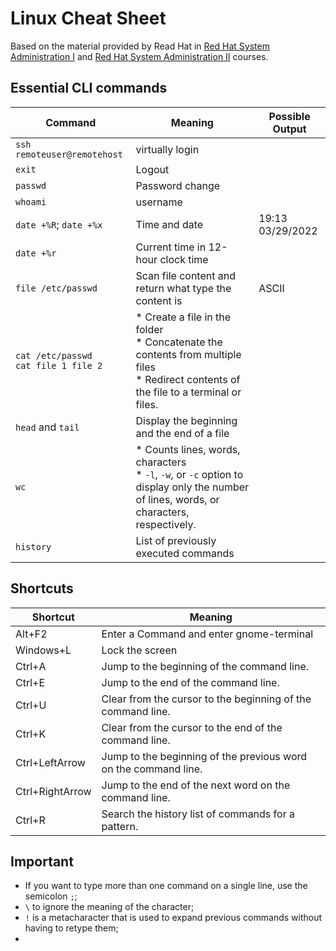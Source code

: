 # Linux Cheat Sheet

Based on the material provided by Read Hat in [Red Hat System Administration I](https://www.redhat.com/en/services/training/rh124-red-hat-system-administration-i?section=Overview) and [Red Hat System Administration II](https://www.redhat.com/en/services/training/rh134-red-hat-system-administration-ii) courses.

## Essential CLI commands

Command                     | Meaning      | Possible Output
--------------------------- | -------------|-----------
`ssh remoteuser@remotehost` | virtually login |
`exit`  | Logout |
`passwd`  | Password change |
`whoami` |username |
`date +%R`; `date +%x`| Time and date| 19:13 <br> 03/29/2022
`date +%r` |Current time in 12-hour clock time |
`file /etc/passwd` | Scan file content and return what type the content is | ASCII
`cat /etc/passwd` <br> `cat file 1 file 2` | * Create a file in the folder<br> * Concatenate the contents from multiple files <br> * Redirect contents of the file to a terminal or files. |
`head` and `tail` | Display the beginning and the end of a file |
`wc` | * Counts lines, words, characters <br> * `-l`, `-w`, or `-c` option to display only the number of lines, words, or characters, respectively. |
`history` | List of previously executed commands |


## Shortcuts

Shortcut                     | Meaning
--------------------------- | -------------
Alt+F2  | Enter a Command and enter gnome-terminal
Windows+L  | Lock the screen
Ctrl+A | Jump to the beginning of the command line.
Ctrl+E | Jump to the end of the command line.
Ctrl+U | Clear from the cursor to the beginning of the command line.
Ctrl+K | Clear from the cursor to the end of the command line.
Ctrl+LeftArrow | Jump to the beginning of the previous word on the command line.
Ctrl+RightArrow | Jump to the end of the next word on the command line.
Ctrl+R | Search the history list of commands for a pattern.

## Important
* If you want to type more than one command on a single line, use the semicolon `;`;
* `\`  to ignore the meaning of the character;
* `!` is a metacharacter that is used to expand previous commands without having to retype them;
* 
